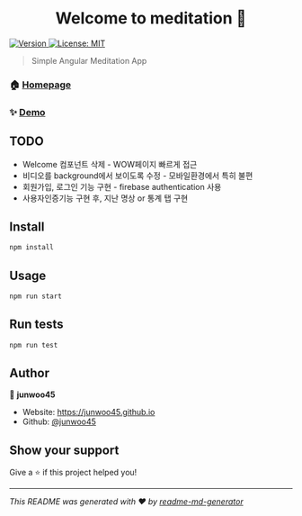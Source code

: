 <h1 align="center">Welcome to meditation 👋</h1>
<p>
  <a href="https://www.npmjs.com/package/meditation" target="_blank">
    <img alt="Version" src="https://img.shields.io/npm/v/meditation.svg">
  </a>
  <a href="#" target="_blank">
    <img alt="License: MIT" src="https://img.shields.io/badge/License-MIT-yellow.svg" />
  </a>
</p>

> Simple Angular Meditation App 

### 🏠 [Homepage](https://meditation-for-developer.firebaseapp.com)

### ✨ [Demo](https://meditation-for-developer.firebaseapp.com)

## TODO

* Welcome 컴포넌트 삭제 - WOW페이지 빠르게 접근
* 비디오를 background에서 보이도록 수정 - 모바일환경에서 특히 불편
* 회원가입, 로그인 기능 구현 - firebase authentication 사용
* 사용자인증기능 구현 후, 지난 명상 or 통계 탭 구현

## Install

```sh
npm install
```

## Usage

```sh
npm run start
```

## Run tests

```sh
npm run test
```

## Author

👤 **junwoo45**

* Website: https://junwoo45.github.io
* Github: [@junwoo45](https://github.com/junwoo45)

## Show your support

Give a ⭐️ if this project helped you!

***
_This README was generated with ❤️ by [readme-md-generator](https://github.com/kefranabg/readme-md-generator)_